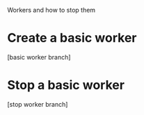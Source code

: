 Workers and how to stop them

# Create a basic worker

[basic worker branch]

# Stop a basic worker

[stop worker branch]


